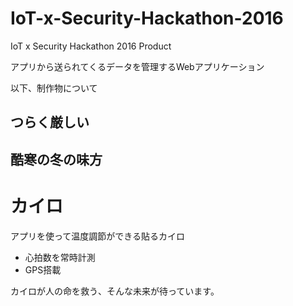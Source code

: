 # IoT-x-Security-Hackathon-2016
IoT x Security Hackathon 2016 Product

アプリから送られてくるデータを管理するWebアプリケーション

以下、制作物について


## つらく厳しい

## 酷寒の冬の味方

# カイロ

アプリを使って温度調節ができる貼るカイロ

- 心拍数を常時計測
- GPS搭載

カイロが人の命を救う、そんな未来が待っています。
